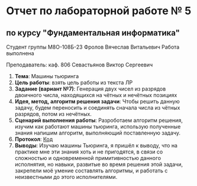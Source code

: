 # Отчет по лабораторной работе № 5
## по курсу "Фундаментальная информатика"

Студент группы М8О-108Б-23 Фролов Вячеслав Витальевич
Работа выполнена 

Преподаватель: каф. 806 Севастьянов Виктор Сергеевич

1. **Тема**: Машины тьюринга
2. **Цель работы**: взять цель работы из текста ЛР
3. **Задание (вариант №7)**: Генерация двух чисел из разрядов двоичного числа, находящихся на чётных и нечётных позициях
4. **Идея, метод, алгоритм решения задачи**: Чтобы решить данную задачу, будем переносить и соединять сначала числа из чётных разрядов, потом из нечётных.
5. **Сценарий выполнения работы**: Разроботаем алгоритм решения, изучим как работают машины тьюринга, использую полученные знания напишим алгоритм, выполняющий поставленную задачу.
6. **Протокол**: [Код](https://github.com/ukamai/lab/blob/main/folder5%20/code)
7. **Выводы**: Изучаю машины Тьюринга, я пришёл к выводу, что на практике мне эти знания хоть и не пригодятся, в связи со сложностью и одновременной примитивностью данного исполнятия, но навыки, развитые во время решения этой задачи, закрепели моё умение составлять алгоритмы, и работать с неизвестными до этого исполнителями.

